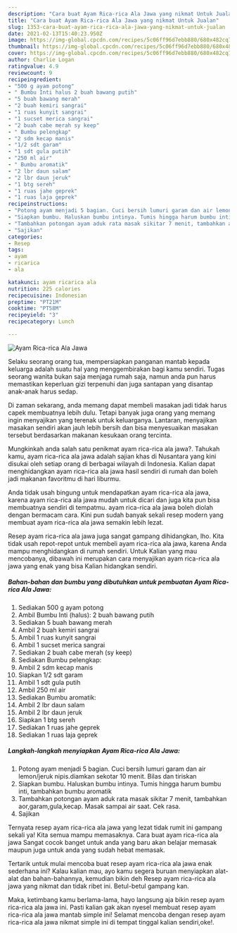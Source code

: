 ```yaml
---
description: "Cara buat Ayam Rica-rica Ala Jawa yang nikmat Untuk Jualan"
title: "Cara buat Ayam Rica-rica Ala Jawa yang nikmat Untuk Jualan"
slug: 1353-cara-buat-ayam-rica-rica-ala-jawa-yang-nikmat-untuk-jualan
date: 2021-02-13T15:40:23.950Z
image: https://img-global.cpcdn.com/recipes/5c06ff96d7ebb880/680x482cq70/ayam-rica-rica-ala-jawa-foto-resep-utama.jpg
thumbnail: https://img-global.cpcdn.com/recipes/5c06ff96d7ebb880/680x482cq70/ayam-rica-rica-ala-jawa-foto-resep-utama.jpg
cover: https://img-global.cpcdn.com/recipes/5c06ff96d7ebb880/680x482cq70/ayam-rica-rica-ala-jawa-foto-resep-utama.jpg
author: Charlie Logan
ratingvalue: 4.9
reviewcount: 9
recipeingredient:
- "500 g ayam potong"
- " Bumbu Inti halus 2 buah bawang putih"
- "5 buah bawang merah"
- "2 buah kemiri sangrai"
- "1 ruas kunyit sangrai"
- "1 sucset merica sangrai"
- "2 buah cabe merah sy keep"
- " Bumbu pelengkap"
- "2 sdm kecap manis"
- "1/2 sdt garam"
- "1 sdt gula putih"
- "250 ml air"
- " Bumbu aromatik"
- "2 lbr daun salam"
- "2 lbr daun jeruk"
- "1 btg sereh"
- "1 ruas jahe geprek"
- "1 ruas laja geprek"
recipeinstructions:
- "Potong ayam menjadi 5 bagian. Cuci bersih lumuri garam dan air lemon/jeruk nipis.diamkan sekotar 10 menit. Bilas dan tiriskan"
- "Siapkan bumbu. Haluskan bumbu intinya. Tumis hingga harum bumbu inti, tambahkan bumbu aromatik"
- "Tambahkan potongan ayam aduk rata masak sikitar 7 menit, tambahkan aor,garam,gula,kecap. Masak sampai air saat. Cek rasa."
- "Sajikan"
categories:
- Resep
tags:
- ayam
- ricarica
- ala

katakunci: ayam ricarica ala 
nutrition: 225 calories
recipecuisine: Indonesian
preptime: "PT21M"
cooktime: "PT58M"
recipeyield: "3"
recipecategory: Lunch

---
```



![Ayam Rica-rica Ala Jawa](https://img-global.cpcdn.com/recipes/5c06ff96d7ebb880/680x482cq70/ayam-rica-rica-ala-jawa-foto-resep-utama.jpg)

Selaku seorang orang tua, mempersiapkan panganan mantab kepada keluarga adalah suatu hal yang menggembirakan bagi kamu sendiri. Tugas seorang  wanita bukan saja menjaga rumah saja, namun anda pun harus memastikan keperluan gizi terpenuhi dan juga santapan yang disantap anak-anak harus sedap.

Di zaman  sekarang, anda memang dapat membeli masakan jadi tidak harus capek membuatnya lebih dulu. Tetapi banyak juga orang yang memang ingin menyajikan yang terenak untuk keluarganya. Lantaran, menyajikan masakan sendiri akan jauh lebih bersih dan bisa menyesuaikan masakan tersebut berdasarkan makanan kesukaan orang tercinta. 



Mungkinkah anda salah satu penikmat ayam rica-rica ala jawa?. Tahukah kamu, ayam rica-rica ala jawa adalah sajian khas di Nusantara yang kini disukai oleh setiap orang di berbagai wilayah di Indonesia. Kalian dapat menghidangkan ayam rica-rica ala jawa hasil sendiri di rumah dan boleh jadi makanan favoritmu di hari liburmu.

Anda tidak usah bingung untuk mendapatkan ayam rica-rica ala jawa, karena ayam rica-rica ala jawa mudah untuk dicari dan juga kita pun bisa membuatnya sendiri di tempatmu. ayam rica-rica ala jawa boleh diolah dengan bermacam cara. Kini pun sudah banyak sekali resep modern yang membuat ayam rica-rica ala jawa semakin lebih lezat.

Resep ayam rica-rica ala jawa juga sangat gampang dihidangkan, lho. Kita tidak usah repot-repot untuk membeli ayam rica-rica ala jawa, karena Anda mampu menghidangkan di rumah sendiri. Untuk Kalian yang mau mencobanya, dibawah ini merupakan cara menyajikan ayam rica-rica ala jawa yang enak yang bisa Kalian hidangkan sendiri.

<!--inarticleads1-->

##### Bahan-bahan dan bumbu yang dibutuhkan untuk pembuatan Ayam Rica-rica Ala Jawa:

1. Sediakan 500 g ayam potong
1. Ambil  Bumbu Inti (halus): 2 buah bawang putih
1. Sediakan 5 buah bawang merah
1. Ambil 2 buah kemiri sangrai
1. Ambil 1 ruas kunyit sangrai
1. Ambil 1 sucset merica sangrai
1. Sediakan 2 buah cabe merah (sy keep)
1. Sediakan  Bumbu pelengkap:
1. Ambil 2 sdm kecap manis
1. Siapkan 1/2 sdt garam
1. Ambil 1 sdt gula putih
1. Ambil 250 ml air
1. Sediakan  Bumbu aromatik:
1. Ambil 2 lbr daun salam
1. Ambil 2 lbr daun jeruk
1. Siapkan 1 btg sereh
1. Sediakan 1 ruas jahe geprek
1. Sediakan 1 ruas laja geprek




<!--inarticleads2-->

##### Langkah-langkah menyiapkan Ayam Rica-rica Ala Jawa:

1. Potong ayam menjadi 5 bagian. Cuci bersih lumuri garam dan air lemon/jeruk nipis.diamkan sekotar 10 menit. Bilas dan tiriskan
1. Siapkan bumbu. Haluskan bumbu intinya. Tumis hingga harum bumbu inti, tambahkan bumbu aromatik
1. Tambahkan potongan ayam aduk rata masak sikitar 7 menit, tambahkan aor,garam,gula,kecap. Masak sampai air saat. Cek rasa.
1. Sajikan




Ternyata resep ayam rica-rica ala jawa yang lezat tidak rumit ini gampang sekali ya! Kita semua mampu memasaknya. Cara buat ayam rica-rica ala jawa Sangat cocok banget untuk anda yang baru akan belajar memasak maupun juga untuk anda yang sudah hebat memasak.

Tertarik untuk mulai mencoba buat resep ayam rica-rica ala jawa enak sederhana ini? Kalau kalian mau, ayo kamu segera buruan menyiapkan alat-alat dan bahan-bahannya, kemudian bikin deh Resep ayam rica-rica ala jawa yang nikmat dan tidak ribet ini. Betul-betul gampang kan. 

Maka, ketimbang kamu berlama-lama, hayo langsung aja bikin resep ayam rica-rica ala jawa ini. Pasti kalian gak akan nyesel membuat resep ayam rica-rica ala jawa mantab simple ini! Selamat mencoba dengan resep ayam rica-rica ala jawa nikmat simple ini di tempat tinggal kalian sendiri,oke!.

